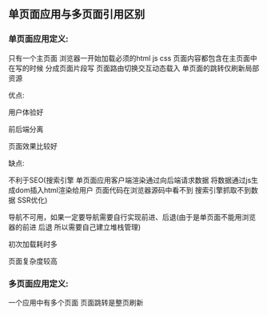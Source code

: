 单页面应用与多页面引用区别
---
### 单页面应用定义:

只有一个主页面 浏览器一开始加载必须的html js css 页面内容都包含在主页面中 在写的时候 分成页面片段写 页面路由切换交互动态载入 单页面的跳转仅刷新局部资源 

优点: 

用户体验好

前后端分离

页面效果比较好

缺点:

不利于SEO(搜索引擎 单页面应用客户端渲染通过向后端请求数据 将数据通过js生成dom插入html渲染给用户 页面代码在浏览器源码中看不到 搜索引擎抓取不到数据 SSR优化)

导航不可用，如果一定要导航需要自行实现前进、后退(由于是单页面不能用浏览器的前进 后退 所以需要自己建立堆栈管理)

初次加载耗时多

页面复杂度较高

### 多页面应用定义:

一个应用中有多个页面 页面跳转是整页刷新